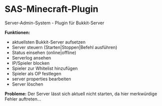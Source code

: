 SAS-Minecraft-Plugin
=============

Server-Admin-System - Plugin für Bukkit-Server

**Funktionen:**

* aktuellsten Bukkit-Server aufsetzen
* Server steuern (Starten|Stoppen|Befehl ausführen)
* Status einsehen (online|offline)
* Serverlog ansehen
* IP/Spieler blocken
* Spieler zur Whitelist hinzufügen
* Spieler als OP festlegen
* server properties bearbeiten
* Server löschen

**Probleme:**
Der Server lässt sich aktuell nicht starten, da hier merkwürdige Fehler auftreten...
